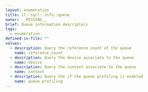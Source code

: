 ```yaml
---
layout: enumeration
title: cl::sycl::info::queue
owner: __MISSING__
brief: Queue information descriptors
tags:
  - enumeration
defined-in-file: ""
values:
  - description: Query the reference count of the queue
    name: reference_count
  - description: Query the device associate to the queue
    name: device
  - description: Query the context associate to the queue
    name: context
  - description: Query the if the queue profiling is enabled
    name: queue_profiling
---
```

